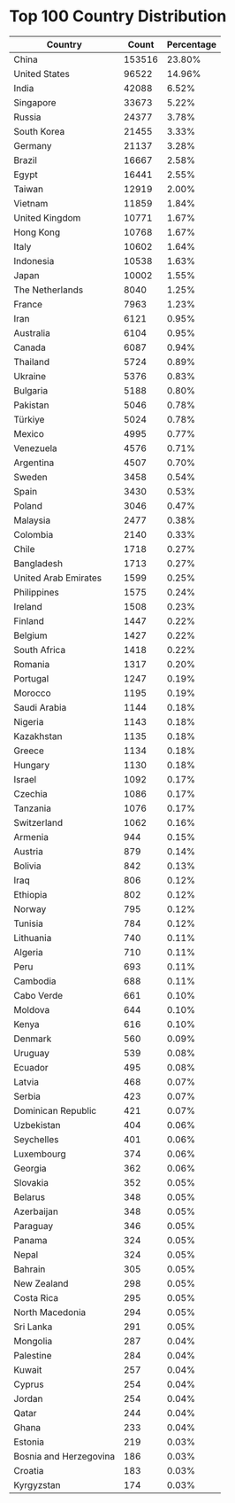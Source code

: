 # Top 100 Country Distribution
| Country | Count | Percentage |
|----|----|----|
| China | 153516 | 23.80% |
| United States | 96522 | 14.96% |
| India | 42088 | 6.52% |
| Singapore | 33673 | 5.22% |
| Russia | 24377 | 3.78% |
| South Korea | 21455 | 3.33% |
| Germany | 21137 | 3.28% |
| Brazil | 16667 | 2.58% |
| Egypt | 16441 | 2.55% |
| Taiwan | 12919 | 2.00% |
| Vietnam | 11859 | 1.84% |
| United Kingdom | 10771 | 1.67% |
| Hong Kong | 10768 | 1.67% |
| Italy | 10602 | 1.64% |
| Indonesia | 10538 | 1.63% |
| Japan | 10002 | 1.55% |
| The Netherlands | 8040 | 1.25% |
| France | 7963 | 1.23% |
| Iran | 6121 | 0.95% |
| Australia | 6104 | 0.95% |
| Canada | 6087 | 0.94% |
| Thailand | 5724 | 0.89% |
| Ukraine | 5376 | 0.83% |
| Bulgaria | 5188 | 0.80% |
| Pakistan | 5046 | 0.78% |
| Türkiye | 5024 | 0.78% |
| Mexico | 4995 | 0.77% |
| Venezuela | 4576 | 0.71% |
| Argentina | 4507 | 0.70% |
| Sweden | 3458 | 0.54% |
| Spain | 3430 | 0.53% |
| Poland | 3046 | 0.47% |
| Malaysia | 2477 | 0.38% |
| Colombia | 2140 | 0.33% |
| Chile | 1718 | 0.27% |
| Bangladesh | 1713 | 0.27% |
| United Arab Emirates | 1599 | 0.25% |
| Philippines | 1575 | 0.24% |
| Ireland | 1508 | 0.23% |
| Finland | 1447 | 0.22% |
| Belgium | 1427 | 0.22% |
| South Africa | 1418 | 0.22% |
| Romania | 1317 | 0.20% |
| Portugal | 1247 | 0.19% |
| Morocco | 1195 | 0.19% |
| Saudi Arabia | 1144 | 0.18% |
| Nigeria | 1143 | 0.18% |
| Kazakhstan | 1135 | 0.18% |
| Greece | 1134 | 0.18% |
| Hungary | 1130 | 0.18% |
| Israel | 1092 | 0.17% |
| Czechia | 1086 | 0.17% |
| Tanzania | 1076 | 0.17% |
| Switzerland | 1062 | 0.16% |
| Armenia | 944 | 0.15% |
| Austria | 879 | 0.14% |
| Bolivia | 842 | 0.13% |
| Iraq | 806 | 0.12% |
| Ethiopia | 802 | 0.12% |
| Norway | 795 | 0.12% |
| Tunisia | 784 | 0.12% |
| Lithuania | 740 | 0.11% |
| Algeria | 710 | 0.11% |
| Peru | 693 | 0.11% |
| Cambodia | 688 | 0.11% |
| Cabo Verde | 661 | 0.10% |
| Moldova | 644 | 0.10% |
| Kenya | 616 | 0.10% |
| Denmark | 560 | 0.09% |
| Uruguay | 539 | 0.08% |
| Ecuador | 495 | 0.08% |
| Latvia | 468 | 0.07% |
| Serbia | 423 | 0.07% |
| Dominican Republic | 421 | 0.07% |
| Uzbekistan | 404 | 0.06% |
| Seychelles | 401 | 0.06% |
| Luxembourg | 374 | 0.06% |
| Georgia | 362 | 0.06% |
| Slovakia | 352 | 0.05% |
| Belarus | 348 | 0.05% |
| Azerbaijan | 348 | 0.05% |
| Paraguay | 346 | 0.05% |
| Panama | 324 | 0.05% |
| Nepal | 324 | 0.05% |
| Bahrain | 305 | 0.05% |
| New Zealand | 298 | 0.05% |
| Costa Rica | 295 | 0.05% |
| North Macedonia | 294 | 0.05% |
| Sri Lanka | 291 | 0.05% |
| Mongolia | 287 | 0.04% |
| Palestine | 284 | 0.04% |
| Kuwait | 257 | 0.04% |
| Cyprus | 254 | 0.04% |
| Jordan | 254 | 0.04% |
| Qatar | 244 | 0.04% |
| Ghana | 233 | 0.04% |
| Estonia | 219 | 0.03% |
| Bosnia and Herzegovina | 186 | 0.03% |
| Croatia | 183 | 0.03% |
| Kyrgyzstan | 174 | 0.03% |
